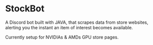 # StockBot
A Discord bot built with JAVA, that scrapes data from store websites, alerting you the instant an item of interest becomes available.

Currently setup for NVIDIAs & AMDs GPU store pages. 
